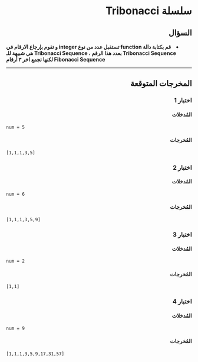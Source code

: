 # <div dir="rtl">سلسلة Tribonacci</div>

## <div dir="rtl">السؤال</div>

<li dir="rtl">
<b>
قم بكتابة دالة function تستقبل عدد من نوع integer و تقوم بإرجاع الارقام في Tribonacci Sequence بعدد هذا الرقم ، Tribonacci Sequence هي شبيهة للـ Fibonacci Sequence لكنها تجمع اخر ٣ أرقام
</b>
</li>

---

## <div dir="rtl">المخرجات المتوقعة</div>

### <div dir="rtl">اختبار 1</div>

#### <div dir="rtl">المُدخلات</div>

```text
num = 5
```

#### <div dir="rtl">المُخرجات</div>

```text
[1,1,1,3,5]
```

### <div dir="rtl">اختبار 2</div>

#### <div dir="rtl">المُدخلات</div>

```text
num = 6
```

#### <div dir="rtl">المُخرجات</div>

```text
[1,1,1,3,5,9]
```

### <div dir="rtl">اختبار 3</div>

#### <div dir="rtl">المُدخلات</div>

```text
num = 2
```

#### <div dir="rtl">المُخرجات</div>

```text
[1,1]
```

### <div dir="rtl">اختبار 4</div>

#### <div dir="rtl">المُدخلات</div>

```text
num = 9
```

#### <div dir="rtl">المُخرجات</div>

```text
[1,1,1,3,5,9,17,31,57]
```